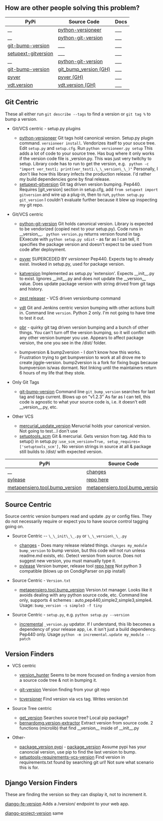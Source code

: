 How are other people solving this problem?
------------------------------------------

| PyPi                                                                 | Source Code                                                                 | Docs |
|----------------------------------------------------------------------|-----------------------------------------------------------------------------|------|
| __                                                                   | [python-versioneer](https://github.com/warner/python-versioneer)            | ___  |
| __                                                                   | [python-git-version](https://github.com/aebrahim/python-git-version)        | ___  |
| [git-bump-version](https://pypi.org/project/git-bump-version/)       | ___                                                                         | ___  |
| [setupext-gitversion](https://pypi.org/project/setupext-gitversion/) | ___                                                                         | ___  |
| __                                                                   | [python-git-version](https://github.com/aebrahim/python-git-version)        | ___  |
| [git-bump-version](https://pypi.org/project/git-bump-version/)       | [git_bump_version (GH)](https://github.com/silent-snowman/git_bump_version) | ___  |
| [pyver](https://pypi.org/project/pyver/)                             | [pyver (GH)](https://github.com/clearclaw/pyver)                            | ___  |
| [vdt.version](https://pypi.org/project/vdt.version/)                 | [vdt.version (GH)](https://github.com/devopsconsulting/vdt.version)         | ___  |

Git Centric
-----------
These all either run `git describe --tags` to find a version or `git tag %` to bump a version.

- Git/VCS centric - setup.py plugins
    - [python-versioneer](https://github.com/warner/python-versioneer) Git tags hold canonical version. Setup.py plugin
      command. `versioneer install`. Vendorizes itself to your souce tree. Edit `setup.py` and `setup.cfg`. Run
      `python versioneer.py setup` This adds a lot of code to your source tree. Has bug where it only works if the
      version code file is _version.py. This was just very twitchy to setup. Library code has to run to get the version,
      e.g. ` python -c "import ver_test1; print(ver_test1.\_\_version\_\_)"` Personally, I don't like how this library
      infects the production release. I'd rather my build dependencies gone by final release.
    - [setupext-gitversion](https://pypi.org/project/setupext-gitversion/) Git tag driven version bumping. Pep440.
      Requires [git_version] section in setup.cfg, add `from setupext import gitversion` and wire up a plug-in, then to
      run, `python setup.py git_version` I couldn't evaluate further because it blew up inspecting my git repo.

- Git/VCS centric
    - [python-git-version](https://github.com/aebrahim/python-git-version) Git holds canonical version. Library is
      expected to be vendorized (copied next to your setup.py). Code runs in \_\_version\_\_. ` python version.py`
      returns version found in tag. EXxecute with `python setup.py sdist` - as far as I can tell, it specifies the
      package version and doesn't expect to be used from code after deployment.

    - [pyver](https://pypi.org/project/pyver/) SUPERCEDED BY *versioneer* Pep440. Expects tag to already exist. Invoked
      in setup.py, used for package version.

    - [katversion](https://pypi.org/project/katversion/) Implemented as setup.py 'extension'. Expects \_\_init\_\_.py to
      exist. Ignores \_\_init\_\_.py and does not update the \_\_version\_\_ value. Does update package version with
      string drived from git tags and history.

    - [zest releaser](http://zestreleaser.readthedocs.io/en/latest/) - VCS driven versionbump command

    - [vdt](https://pypi.org/project/vdt.version/) Git and Jenkins centric version bumping with other actions built in.
      Command line `version`. Python 2 only. I'm not going to have time to test it out.

    - [pbr](https://pypi.org/project/pbr/) - quirky git tag driven version bumping and a bunch of other things. You
      can't turn off the version bumping, so it will conflict with any other version bumper you use. Appears to affect
      package version, the one you see in the /dist/ folder.

    - bumpversion & bump2version - I don't know how this works. Frustration trying to get bumpversion to work at all
      drove me to create jiggle-version. bump2version is a fork for fixing bugs because bumpversion is/was dormant. Not
      linking until the maintainers return 6 hours of my life that they stole.

- Only Git Tags
    - [git-bump-version](https://pypi.org/project/git-bump-version/) Command line `git_bump_version` searches for last
      tag and tags current. Blows up on "v1.2.3" As far as I can tell, this code is agnostic to what your source code
      is, i.e. it doesn't edit \_\_version\_\_.py, etc.

- Other VCS
    - [mercurial_update_version](https://pypi.org/project/mercurial_update_version/) Merucrial holds your canonical
      version. Not going to test...I don't use
    - [setuptools_scm](https://pypi.org/project/setuptools_scm/) Git & mercurial. Gets version from tag. Add this to
      setup() in setup.py :`use_scm_version=True, setup_requires=['setuptools_scm'],` No version strings in source at
      all & package still builds to /dist/ with expected version.

| PyPi                                                                                       | Source Code                                                                                | Docs |
|--------------------------------------------------------------------------------------------|--------------------------------------------------------------------------------------------|------|
| __                                                                                         | [changes](https://github.com/michaeljoseph/changes)                                        | ___  |
| [pylease](https://pypi.org/project/pylease/)                                               | [repo here](https://github.com/bagrat/pylease)                                             | ___  |
| [metapensiero.tool.bump_version](https://pypi.org/project/metapensiero.tool.bump_version/) | [metapensiero.tool.bump_version](https://pypi.org/project/metapensiero.tool.bump_version/) | ___  |

Source Centric
--------------
Source centric version bumpers read and update .py or config files. They do not necessarily require or expect you to
have source control tagging going on.

- Source Centric -- `\_\_init\_\_.py` or `\_\_version\_\_.py`
    - [changes](https://github.com/michaeljoseph/changes) - Does many release related things.
      `changes my_module bump_version` to bump version, but this code will not run unless readme.md exists, etc. Detect
      version from source. Does not suggest new version, you must manually type it.
    - [pylease](https://pypi.org/project/pylease/) Version bumper, release
      tool [repo here](https://github.com/bagrat/pylease) Not python 3 compatible (blows up on CondigParser on pip
      install)


- Source Centric - `Version.txt`
    - [metapensiero.tool.bump_version](https://pypi.org/project/metapensiero.tool.bump_version/) Version.txt manager.
      Looks like it avoids dealing with any python source code, etc. Command line only, supports 4 schemes :
      auto,pep440,simple2,simple3,simple4. Usage: `bump_version -s simple3 -f tiny
`
- Source Centric - `setup.py`, e.g. `python setup.py --version`
    - [incremental](https://pypi.org/project/incremental/) `_version.py` updator. If I understand, this lib becomes a
      dependency of your release app, i.e. it isn't just a build dependency. Pep440 only. Usage
      `python -m incremental.update my_module --patch`

Version Finders
---------------

- VCS centric
    - [version_hunter](https://pypi.org/project/version-hunter/) Seems to be more focused on finding a version from a
      source code tree & not in bumping it.

    - [git-version](https://pypi.org/project/git-version/) Version finding from your git repo

    - [tcversioner](https://pypi.org/project/tcversioner/) Find version via vcs tag. Writes version.txt

- Source Tree centric
    - [get_version](https://pypi.org/project/get_version/) Searches source tree? Local pip package?
    - [bernardomg.version-extractor](https://pypi.org/project/bernardomg.version-extractor/) Extract version from source
      code. 2 functions (microlib) that find \_\_version\_\_ inside of \_\_init\_\_.py
- Other-
    - [package_version pypi](https://pypi.org/project/package-version/) - [package_version](https://github.com/Yuav/python-package-version)
      Assume pypi has your canoncial version, use pip to find the last version to bump.
    - [setuptools-requirements-vcs-version](https://github.com/danielbrownridge/setuptools-requirements-vcs-version)
      Find version in requirements.txt found by searching git url! Not sure what scenario this is for.

Django Version Finders
----------------------
These are finding the version so they can display it, not to increment it.

[django-fe-version](https://pypi.org/project/django-fe-version/) Adds a /version/ endpoint to your web app.

[django-project-version](https://pypi.org/project/django-project-version/) same

